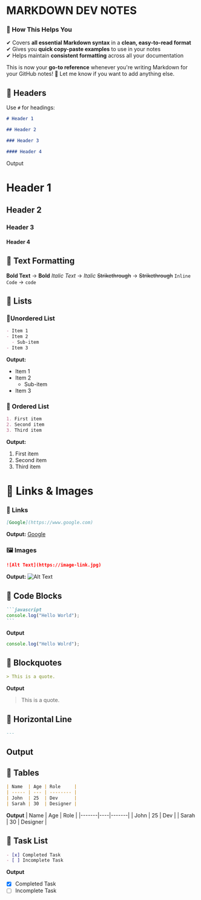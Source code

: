 # MARKDOWN DEV NOTES

### **🚀 How This Helps You**

✔ Covers **all essential Markdown syntax** in a **clean, easy-to-read format**  
✔ Gives you **quick copy-paste examples** to use in your notes  
✔ Helps maintain **consistent formatting** across all your documentation

This is now your **go-to reference** whenever you're writing Markdown for your GitHub notes! 🚀 Let me know if you want to add anything else.

## 📝 Headers

Use `#` for headings:

```md
# Header 1

## Header 2

### Header 3

#### Header 4
```

Output

# Header 1

## Header 2

### Header 3

#### Header 4

## 📌 Text Formatting

**Bold Text** → **Bold**
_Italic Text_ → _Italic_
~~Strikethrough~~ → ~~Strikethrough~~
`Inline Code` → `code`

## 📌 Lists

### 🔹Unordered List

```md
- Item 1
- Item 2
  - Sub-item
- Item 3
```

**Output:**

- Item 1
- Item 2
  - Sub-item
- Item 3

### 🔹 Ordered List

```md
1. First item
2. Second item
3. Third item
```

**Output:**

1. First item
2. Second item
3. Third item

# 📌 Links & Images

### 🔗 Links

```md
[Google](https://www.google.com)
```

**Output:**
[Google](https://www.google.com)

### 🖼️ Images

```md
![Alt Text](https://image-link.jpg)
```

**Output:**
![Alt Text](https://images-wixmp-ed30a86b8c4ca887773594c2.wixmp.com/i/2d78d141-1f64-44c8-976b-7321284e5147/dfjfdbh-02721342-e03d-4748-965f-f5fd5773baba.png/v1/fill/w_1192,h_670,q_70,strp/coding__programming__wallpaper__1_by_arsen2005_dfjfdbh-pre.jpgg)

## 📌 Code Blocks

````md
```javascript
console.log("Hello World");
```
````

**Output**

```javascript
console.log("Hello Wolrd");
```

## 📌 Blockquotes

```md
> This is a quote.
```

**Output**

> This is a quote.

## 📌 Horizontal Line

```md
---
```

## **Output**

## 📌 Tables

```md
| Name  | Age | Role     |
| ----- | --- | -------- |
| John  | 25  | Dev      |
| Sarah | 30  | Designer |
```

**Output**
| Name | Age | Role |
|-------|----|-------|
| John | 25 | Dev |
| Sarah | 30 | Designer |

## 📌 Task List

```md
- [x] Completed Task
- [ ] Incomplete Task
```

**Output**

- [x] Completed Task
- [ ] Incomplete Task
